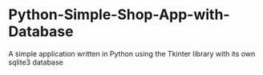 # Python-Simple-Shop-App-with-Database
A simple application written in Python using the Tkinter library with its own sqlite3 database
